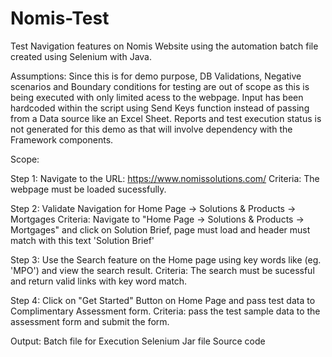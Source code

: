 # Nomis-Test
Test Navigation features on Nomis Website using the automation batch file created using Selenium with Java.

Assumptions:
Since this is for demo purpose, DB Validations, Negative scenarios and Boundary conditions for testing are out of scope as this is being executed with only limited acess to the webpage. Input has been hardcoded within the script using Send Keys function instead of passing from a Data source like an Excel Sheet. Reports and test execution status is not generated for this demo as that will involve dependency with the Framework components.


Scope:

Step 1: Navigate to the URL: https://www.nomissolutions.com/
Criteria: The webpage must be loaded sucessfully.

Step 2: Validate Navigation for Home Page -> Solutions & Products -> Mortgages
Criteria: Navigate to "Home Page -> Solutions & Products -> Mortgages" and click on Solution Brief, page must load and header must match with this text 'Solution Brief'
 
Step 3: Use the Search feature on the Home page using key words like (eg. 'MPO') and view the search result.
Criteria: The search must be sucessful and return valid links with key word match.
 
Step 4: Click on "Get Started" Button on Home Page and pass test data to Complimentary Assessment form.
Criteria: pass the test sample data to the assessment form and submit the form.
 
Output:
Batch file for Execution
Selenium Jar file
Source code


 
